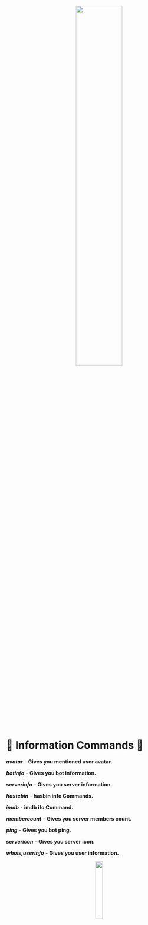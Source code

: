 <div align="center">
<img src="https://cdn.discordapp.com/attachments/761425215652757545/935125238595854336/K4xx.gif" align="center" style="width: 50%" />
</div>  

# 🔰 Information Commands 🔰
***avatar*** - **Gives you mentioned user avatar.**

***botinfo*** - **Gives you bot information.**

***serverinfo*** - **Gives you server information.**

***hastebin*** - **hasbin info Commands.**

***imdb*** - **imdb ifo Command.**

***membercount*** - **Gives you server members count.**

***ping*** - **Gives you bot ping.**

***servericon*** - **Gives you server icon.**

***whois,userinfo*** - **Gives you user information.**

<div align="center">
<img src="https://cdn.discordapp.com/attachments/761425215652757545/935125238595854336/K4xx.gif" align="center" style="width: 20%" />
</div>  
